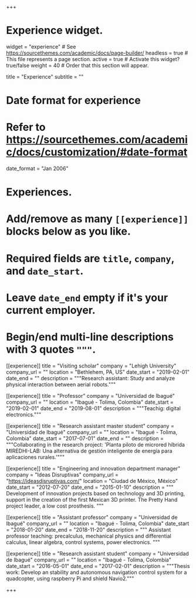 +++
# Experience widget.
widget = "experience"  # See https://sourcethemes.com/academic/docs/page-builder/
headless = true  # This file represents a page section.
active = true  # Activate this widget? true/false
weight = 40  # Order that this section will appear.

title = "Experience"
subtitle = ""

# Date format for experience
#   Refer to https://sourcethemes.com/academic/docs/customization/#date-format
date_format = "Jan 2006"

# Experiences.
#   Add/remove as many `[[experience]]` blocks below as you like.
#   Required fields are `title`, `company`, and `date_start`.
#   Leave `date_end` empty if it's your current employer.
#   Begin/end multi-line descriptions with 3 quotes `"""`.


[[experience]]
  title = "Visiting scholar"
  company = "Lehigh University"
  company_url = ""
  location = "Bethlehem, PA, US"
  date_start = "2019-02-01"
  date_end = ""
  description = """Research assistant: Study and analyze physical interaction between aerial
robots."""


[[experience]]
  title = "Professor"
  company = "Universidad de Ibagué"
  company_url = ""
  location = "Ibagué - Tolima, Colombia"
  date_start = "2019-02-01"
  date_end = "2019-08-01"
  description = """Teachig: digital electronics."""
  
  [[experience]]
  title = "Research assistant master student"
  company = "Universidad de Ibagué"
  company_url = ""
  location = "Ibagué - Tolima, Colombia"
  date_start = "2017-07-01"
  date_end = ""
  description = """Collaborating in the research project: 'Planta piloto de microred híbrida MIREDHI-LAB: Una alternatíva de gestión inteligente de energía para aplicaciones rurales.'"""


[[experience]]
  title = "Engineering and innovation department manager"
  company = "Ideas Disruptivas"
  company_url = "https://ideasdisruptivas.com/"
  location = "Ciudad de México, México"
  date_start = "2012-07-20"
  date_end = "2015-01-10"
  description = """
Development of innovation projects based on technology and 3D printing, support in the creation of the first Mexican 3D printer. The Pretty Hand project leader, a low cost prosthesis.
  """
  
  [[experience]]
  title = "Assistant professor"
  company = "Universidad de Ibagué"
  company_url = ""
  location = "Ibagué - Tolima, Colombia"
  date_start = "2018-01-20"
  date_end = "2018-11-20"
  description = """
Assistant professor teaching: precalculus, mechanical physics and differential calculus, linear algebra, control systems, power electronics.
  """

[[experience]]
  title = "Research assistant student"
  company = "Universidad de Ibagué"
  company_url = ""
  location = "Ibagué - Tolima, Colombia"
  date_start = "2016-05-01"
  date_end = "2017-02-01"
  description = """Thesis work: Develop an stability and autonomous navigation control system for a quadcopter, using raspberry Pi and shield Navio2."""

+++
